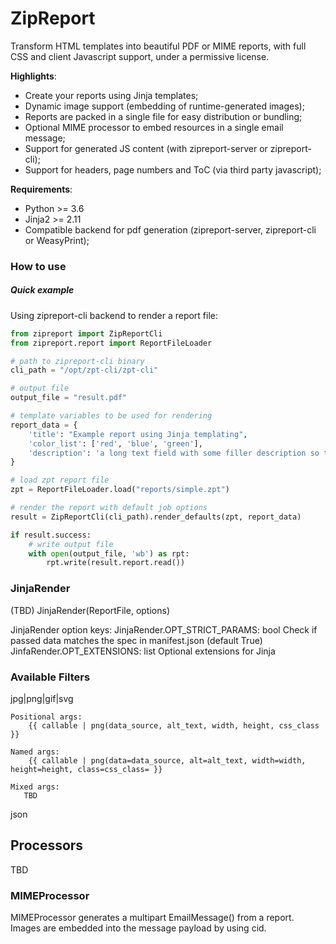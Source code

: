 # ZipReport

Transform HTML templates into beautiful PDF or MIME reports, with full CSS and client Javascript support, under a
permissive license.

**Highlights**:

- Create your reports using Jinja templates;
- Dynamic image support (embedding of runtime-generated images);
- Reports are packed in a single file for easy distribution or bundling;
- Optional MIME processor to embed resources in a single email message;
- Support for generated JS content (with zipreport-server or zipreport-cli);
- Support for headers, page numbers and ToC (via third party javascript);

**Requirements**:

- Python >= 3.6
- Jinja2 >= 2.11
- Compatible backend for pdf generation (zipreport-server, zipreport-cli or WeasyPrint);

### How to use

##### Quick example

Using zipreport-cli backend to render a report file:
```python
from zipreport import ZipReportCli
from zipreport.report import ReportFileLoader

# path to zipreport-cli binary
cli_path = "/opt/zpt-cli/zpt-cli"

# output file
output_file = "result.pdf"

# template variables to be used for rendering
report_data = {
	'title': "Example report using Jinja templating",
	'color_list': ['red', 'blue', 'green'],
	'description': 'a long text field with some filler description so the page isn\'t that empty',
}

# load zpt report file
zpt = ReportFileLoader.load("reports/simple.zpt")

# render the report with default job options
result = ZipReportCli(cli_path).render_defaults(zpt, report_data)

if result.success:
	# write output file
	with open(output_file, 'wb') as rpt:
		rpt.write(result.report.read())
```  





### JinjaRender
(TBD)
JinjaRender(ReportFile, options)

JinjaRender option keys:
  JinjaRender.OPT_STRICT_PARAMS: bool Check if passed data matches the spec in manifest.json (default True)
  JinfaRender.OPT_EXTENSIONS: list Optional extensions for Jinja

### Available Filters

jpg|png|gif|svg

    Positional args:
        {{ callable | png(data_source, alt_text, width, height, css_class }}
    
    Named args:
        {{ callable | png(data=data_source, alt=alt_text, width=width, height=height, class=css_class= }}
    
    Mixed args:
       TBD

json


## Processors
TBD

### MIMEProcessor

MIMEProcessor generates a multipart EmailMessage() from a report. Images are embedded into the message payload by using
cid.

  